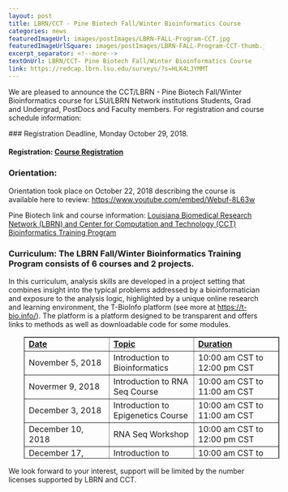 ```yaml
--- 
layout: post
title: LBRN/CCT - Pine Biotech Fall/Winter Bioinformatics Course
categories: news
featuredImageUrl: images/postImages/LBRN-FALL-Program-CCT.jpg
featuredImageUrlSquare: images/postImages/LBRN-FALL-Program-CCT-thumb.jpg
excerpt_separator: <!--more-->
textOnUrl: LBRN/CCT- Pine Biotech Fall/Winter Bioinformatics Course
link: https://redcap.lbrn.lsu.edu/surveys/?s=HLK4LJYMMT
--- 
```


<p>We are pleased to announce the CCT/LBRN - Pine Biotech Fall/Winter Bioinformatics course for LSU/LBRN Network institutions Students, Grad and Undergrad, PostDocs and Faculty members. For registration and course schedule information:</p>
### Registration Deadline, Monday October 29, 2018.

<!--more-->

#### Registration: <a href="https://redcap.lbrn.lsu.edu/surveys/?s=HLK4LJYMMT">Course Registration</a>

### Orientation:
<p>Orientation took place on October 22, 2018 describing the course is available here to review: <a href="https://www.youtube.com/embed/Webuf-8L63w">https://www.youtube.com/embed/Webuf-8L63w</a></p>

<p>Pine Biotech link and course information: <a href="https://edu.t-bio.info/lbrn-fall-training-program/?fbclid=IwAR0KuPwmRN8HxH8g1-fRSKac8riK1_cyWtVUHYBuaDIpwKpZAbR7c0aL7CY">Louisiana Biomedical Research Network (LBRN) and Center for Computation and Technology (CCT) Bioinformatics Training Program</a></p>

### Curriculum: The LBRN Fall/Winter Bioinformatics Training Program consists of 6 courses and 2 projects.

<p>In this curriculum, analysis skills are developed in a project setting that combines insight into the typical problems addressed by a bioinformatician and exposure to the analysis logic, highlighted by a unique online research and learning environment, the T-BioInfo platform (see more at <a href="https://t-bio.info/">https://t-bio.info/</a>). The platform is a platform designed to be transparent and offers links to methods as well as downloadable code for some modules.</p>

<table style="border-collapse: collapse; width: 99.9999%; height: 240px; margin-left: 30px;" border="1">
<tbody>
<tr style="height: 24px;">
<td style="width: 33.3333%; text-align: left; height: 24px;"><strong><u>Date</u></strong></td>
<td style="width: 33.3333%; text-align: left; height: 24px;"><strong><u>Topic</u></strong></td>
<td style="width: 33.3333%; text-align: left; height: 24px;"><strong><u>Duration</u></strong></td>
</tr>
<tr style="height: 24px;">
<td style="width: 33.3333%; height: 24px;">November 5, 2018</td>
<td style="width: 33.3333%; height: 24px;">Introduction to Bioinformatics</td>
<td style="width: 33.3333%; height: 24px;">10:00 am CST to 12:00 pm CST</td>
</tr>
<tr style="height: 24px;">
<td style="width: 33.3333%; height: 24px;">Novermer 9, 2018</td>
<td style="width: 33.3333%; height: 24px;">Introduction to RNA Seq Course</td>
<td style="width: 33.3333%; height: 24px;">10:00 am CST to 11:00 am CST</td>
</tr>
<tr style="height: 24px;">
<td style="width: 33.3333%; height: 24px;">December 3, 2018</td>
<td style="width: 33.3333%; height: 24px;">Introduction to Epigenetics Course</td>
<td style="width: 33.3333%; height: 24px;">10:00 am CST to 11:00 am CST</td>
</tr>
<tr style="height: 24px;">
<td style="width: 33.3333%; height: 24px;">December 10, 2018</td>
<td style="width: 33.3333%; height: 24px;">RNA Seq Workshop</td>
<td style="width: 33.3333%; height: 24px;">10:00 am CST to 12:00 pm CST</td>
</tr>
<tr style="height: 24px;">
<td style="width: 33.3333%; height: 24px;">December 17, 2018</td>
<td style="width: 33.3333%; height: 24px;">Introduction to Genomics Course</td>
<td style="width: 33.3333%; height: 24px;">10:00 am CST to 11:00 am CST</td>
</tr>
<tr style="height: 24px;">
<td style="width: 33.3333%; height: 24px;">January 18, 2019</td>
<td style="width: 33.3333%; height: 24px;">Hands on Workshop</td>
<td style="width: 33.3333%; height: 24px;">10:00 am CST to 12:00 pm CST</td>
</tr>
<tr style="height: 24px;">
<td style="width: 33.3333%; height: 24px;">February 4, 2019</td>
<td style="width: 33.3333%; height: 24px;">Genomics Workshop</td>
<td style="width: 33.3333%; height: 24px;">10:00 am CST to 12:00 pm CST</td>
</tr>
<tr style="height: 24px;">
<td style="width: 33.3333%; height: 24px;">February 25, 2019</td>
<td style="width: 33.3333%; height: 24px;">Machine Learning Workshop</td>
<td style="width: 33.3333%; height: 24px;">10:00 am CST to 12:00 pm CST</td>
</tr>
<tr style="height: 24px;">
<td style="width: 33.3333%; height: 24px;">March 8, 2019</td>
<td style="width: 33.3333%; height: 24px;">Introduction to MetaGenomics Course</td>
<td style="width: 33.3333%; height: 24px;">10:00 am CST to 11:00 am CST</td>
</tr>
<tr style="height: 24px;">
<td style="width: 33.3333%; height: 24px;">March 28, 2019</td>
<td style="width: 33.3333%; height: 24px;">Machine Learning Workshop</td>
<td style="width: 33.3333%; height: 24px;">10:00 am CST to 12:00 am CST</td>
</tr>
<tr style="height: 24px;">
<td style="width: 33.3333%; height: 24px;">April 5-6, 2019</td>
<td style="width: 33.3333%; height: 24px;">Bioinformatics Conference</td>
<td style="width: 33.3333%; height: 24px;">TBA</td>
</tr>
</tbody>
</table>

<p>We look forward to your interest, support will be limited by the number licenses supported by LBRN and CCT.</p>